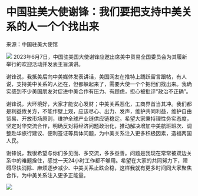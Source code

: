 

# 中国驻美大使谢锋：我们要把支持中美关系的人一个个找出来

来源：中国驻美大使馆

![](https://inews.gtimg.com/om_bt/Oj2jbjHgaiVlCY_4Zs2t7fZKXZfo4rbfpLB6TmusO1JIEAA/1000)
2023年6月7日，中国驻美国大使谢锋应邀出席美中贸易全国委员会为其履新举行的欢迎活动并发表主旨演讲。

谢锋说，我抵美后向中美媒体发表讲话，美国网友在推特上踊跃留言跟帖，有人说，支持美中关系的人还在，但都躲起来了，需要大使一个个把他们找出来。我确实感到不少美国朋友对促进中美合作有压力、有顾虑，担心被批评“政治不正确”。

谢锋说，大环境好，大家才能安心发财；中美关系恶化，工商界首当其冲。我们都是利益攸关方，不能作壁上观，应该尽心、出力、发声，维护共同利益，维护自由贸易、开放市场原则，维护全球产业链供应链稳定。希望大家秉持理性务实态度，坚定对华交流合作，明确反对将经济问题政治化，推动解决增加中美航班班次、调整赴华旅行建议、便利签证等具体问题，为中美关系注入更多积极因素，造福两国人民。

谢锋说，我很希望与你们多见面、多交流，多多益善。问题是我现在常常被双边关系中的难题拴住，感觉一天24小时工作都不够用。希望在大家的共同努力下，障碍尽快消除、麻烦逐步减少、中美关系止跌企稳，这样我就有更多时间同大家聚焦合作，为中美关系注入更多正能量。

![](https://inews.gtimg.com/om_bt/OjhsKaGZItmrwmCYs1OoJbjPYNZ2WNtFicP7j1BvcYSSwAA/1000)

